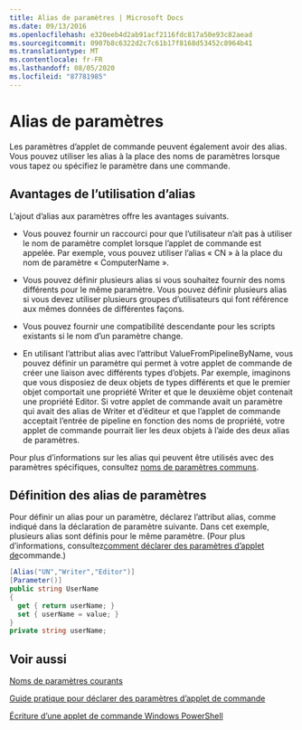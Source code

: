 ```yaml
---
title: Alias de paramètres | Microsoft Docs
ms.date: 09/13/2016
ms.openlocfilehash: e320eeb4d2ab91acf2116fdc817a50e93c82aead
ms.sourcegitcommit: 0907b8c6322d2c7c61b17f8168d53452c8964b41
ms.translationtype: MT
ms.contentlocale: fr-FR
ms.lasthandoff: 08/05/2020
ms.locfileid: "87781985"
---
```

# <a name="parameter-aliases"></a>Alias de paramètres

Les paramètres d’applet de commande peuvent également avoir des alias. Vous pouvez utiliser les alias à la place des noms de paramètres lorsque vous tapez ou spécifiez le paramètre dans une commande.

## <a name="benefits-of-using-aliases"></a>Avantages de l’utilisation d’alias

L’ajout d’alias aux paramètres offre les avantages suivants.

- Vous pouvez fournir un raccourci pour que l’utilisateur n’ait pas à utiliser le nom de paramètre complet lorsque l’applet de commande est appelée. Par exemple, vous pouvez utiliser l’alias « CN » à la place du nom de paramètre « ComputerName ».

- Vous pouvez définir plusieurs alias si vous souhaitez fournir des noms différents pour le même paramètre. Vous pouvez définir plusieurs alias si vous devez utiliser plusieurs groupes d’utilisateurs qui font référence aux mêmes données de différentes façons.

- Vous pouvez fournir une compatibilité descendante pour les scripts existants si le nom d’un paramètre change.

- En utilisant l’attribut alias avec l’attribut ValueFromPipelineByName, vous pouvez définir un paramètre qui permet à votre applet de commande de créer une liaison avec différents types d’objets. Par exemple, imaginons que vous disposiez de deux objets de types différents et que le premier objet comportait une propriété Writer et que le deuxième objet contenait une propriété Editor. Si votre applet de commande avait un paramètre qui avait des alias de Writer et d’éditeur et que l’applet de commande acceptait l’entrée de pipeline en fonction des noms de propriété, votre applet de commande pourrait lier les deux objets à l’aide des deux alias de paramètres.

Pour plus d’informations sur les alias qui peuvent être utilisés avec des paramètres spécifiques, consultez [noms de paramètres communs](./common-parameter-names.md).

## <a name="defining-parameter-aliases"></a>Définition des alias de paramètres

Pour définir un alias pour un paramètre, déclarez l’attribut alias, comme indiqué dans la déclaration de paramètre suivante. Dans cet exemple, plusieurs alias sont définis pour le même paramètre. (Pour plus d’informations, consultez[comment déclarer des paramètres d’applet de](./how-to-declare-cmdlet-parameters.md)commande.)

```csharp
[Alias("UN","Writer","Editor")]
[Parameter()]
public string UserName
{
  get { return userName; }
  set { userName = value; }
}
private string userName;
```

## <a name="see-also"></a>Voir aussi

[Noms de paramètres courants](./common-parameter-names.md)

[Guide pratique pour déclarer des paramètres d’applet de commande](./how-to-declare-cmdlet-parameters.md)

[Écriture d’une applet de commande Windows PowerShell](./writing-a-windows-powershell-cmdlet.md)
